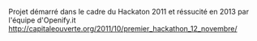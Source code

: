 
Projet démarré dans le cadre du Hackaton 2011 et réssucité en 2013 par l'équipe d'Openify.it
http://capitaleouverte.org/2011/10/premier_hackathon_12_novembre/
